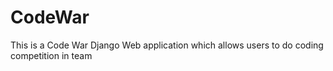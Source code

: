# CodeWar
This is a Code War Django Web application which allows users to do coding competition in team
